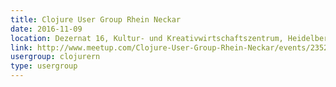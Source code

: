 ```yaml
---
title: Clojure User Group Rhein Neckar
date: 2016-11-09
location: Dezernat 16, Kultur- und Kreativwirtschaftszentrum, Heidelberg
link: http://www.meetup.com/Clojure-User-Group-Rhein-Neckar/events/235274593/
usergroup: clojurern
type: usergroup
---
```

